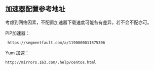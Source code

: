 ## 加速器配置参考地址

考虑到网络因素，不配置加速器下载速度可能各有差异，若不会不配亦可。

PIP加速器：

```
 https://segmentfault.com/a/1190000011875306
```

Yum 加速：

```
http://mirrors.163.com/.help/centos.html
```



